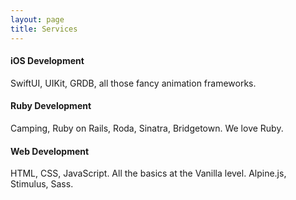 ```yaml
---
layout: page
title: Services
---
```


<columns>
	<column>
		<h4>iOS Development</h4>
	</column>
	<column>
		<p>SwiftUI, UIKit, GRDB, all those fancy animation frameworks.</p>
	</column>
</columns>

<columns>
	<column>
		<h4>Ruby Development</h4>
	</column>
	<column>
		<p>Camping, Ruby on Rails, Roda, Sinatra, Bridgetown. We love Ruby.</p>
	</column>
</columns>

<columns>
	<column>
		<h4>Web Development</h4>
	</column>
	<column>
		<p>HTML, CSS, JavaScript. All the basics at the Vanilla level. Alpine.js, Stimulus, Sass.</p>
	</column>
</columns>
